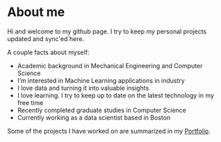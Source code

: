 # About me

Hi and welcome to my github page. I try to keep my personal projects updated and sync'ed here.

A couple facts about myself:
- Academic background in Mechanical Engineering and Computer Science
- I’m interested in Machine Learning applications in industry
- I love data and turning it into valuable insights
- I love learning. I try to keep up to date on the latest technology in my free time
- Recently completed graduate studies in Computer Science
- Currently working as a data scientist based in Boston

Some of the projects I have worked on are summarized in my [Portfolio](https://github.com/ndhers/My-Portfolio).
